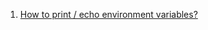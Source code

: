  1. [How to print / echo environment variables?](https://stackoverflow.com/questions/40050793/how-to-print-echo-environment-variables)
